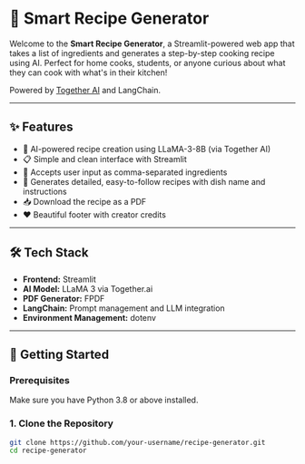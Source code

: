 # 🍳 Smart Recipe Generator

Welcome to the **Smart Recipe Generator**, a Streamlit-powered web app that takes a list of ingredients and generates a step-by-step cooking recipe using AI. Perfect for home cooks, students, or anyone curious about what they can cook with what's in their kitchen!

Powered by [Together AI](https://www.together.ai/) and LangChain.

---

## ✨ Features

- 🧠 AI-powered recipe creation using LLaMA-3-8B (via Together AI)
- 📋 Simple and clean interface with Streamlit
- 📝 Accepts user input as comma-separated ingredients
- 🧾 Generates detailed, easy-to-follow recipes with dish name and instructions
- 📥 Download the recipe as a PDF
- ❤️ Beautiful footer with creator credits

---

## 🛠️ Tech Stack

- **Frontend:** Streamlit
- **AI Model:** LLaMA 3 via Together.ai
- **PDF Generator:** FPDF
- **LangChain:** Prompt management and LLM integration
- **Environment Management:** dotenv

---

## 🚀 Getting Started

### Prerequisites

Make sure you have Python 3.8 or above installed.

### 1. Clone the Repository

```bash
git clone https://github.com/your-username/recipe-generator.git
cd recipe-generator
